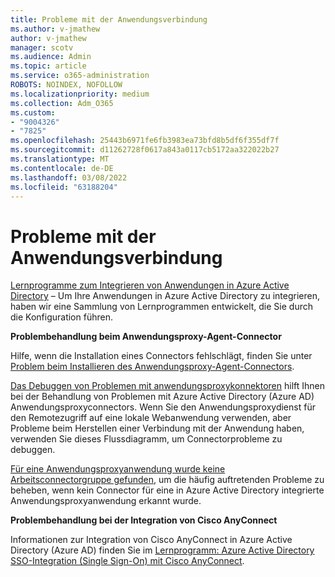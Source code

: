 ```yaml
---
title: Probleme mit der Anwendungsverbindung
ms.author: v-jmathew
author: v-jmathew
manager: scotv
ms.audience: Admin
ms.topic: article
ms.service: o365-administration
ROBOTS: NOINDEX, NOFOLLOW
ms.localizationpriority: medium
ms.collection: Adm_O365
ms.custom:
- "9004326"
- "7825"
ms.openlocfilehash: 25443b6971fe6fb3983ea73bfd8b5df6f355df7f
ms.sourcegitcommit: d11262728f0617a843a0117cb5172aa322022b27
ms.translationtype: MT
ms.contentlocale: de-DE
ms.lasthandoff: 03/08/2022
ms.locfileid: "63188204"
---
```

# <a name="application-connection-issues"></a>Probleme mit der Anwendungsverbindung

[Lernprogramme zum Integrieren von Anwendungen in Azure Active Directory](https://docs.microsoft.com/azure/active-directory/saas-apps/tutorial-list) – Um Ihre Anwendungen in Azure Active Directory zu integrieren, haben wir eine Sammlung von Lernprogrammen entwickelt, die Sie durch die Konfiguration führen.

**Problembehandlung beim Anwendungsproxy-Agent-Connector**

Hilfe, wenn die Installation eines Connectors fehlschlägt, finden Sie unter [Problem beim Installieren des Anwendungsproxy-Agent-Connectors](https://docs.microsoft.com/azure/active-directory/manage-apps/application-proxy-connector-installation-problem).

[Das Debuggen von Problemen mit anwendungsproxykonnektoren](https://docs.microsoft.com/azure/active-directory/manage-apps/application-proxy-debug-connectors) hilft Ihnen bei der Behandlung von Problemen mit Azure Active Directory (Azure AD) Anwendungsproxyconnectors. Wenn Sie den Anwendungsproxydienst für den Remotezugriff auf eine lokale Webanwendung verwenden, aber Probleme beim Herstellen einer Verbindung mit der Anwendung haben, verwenden Sie dieses Flussdiagramm, um Connectorprobleme zu debuggen.

[Für eine Anwendungsproxyanwendung wurde keine Arbeitsconnectorgruppe gefunden](https://docs.microsoft.com/azure/active-directory/manage-apps/application-proxy-connectivity-no-working-connector), um die häufig auftretenden Probleme zu beheben, wenn kein Connector für eine in Azure Active Directory integrierte Anwendungsproxyanwendung erkannt wurde.

**Problembehandlung bei der Integration von Cisco AnyConnect**

Informationen zur Integration von Cisco AnyConnect in Azure Active Directory (Azure AD) finden Sie im [Lernprogramm: Azure Active Directory SSO-Integration (Single Sign-On) mit Cisco AnyConnect](https://docs.microsoft.com/azure/active-directory/saas-apps/cisco-anyconnect).
